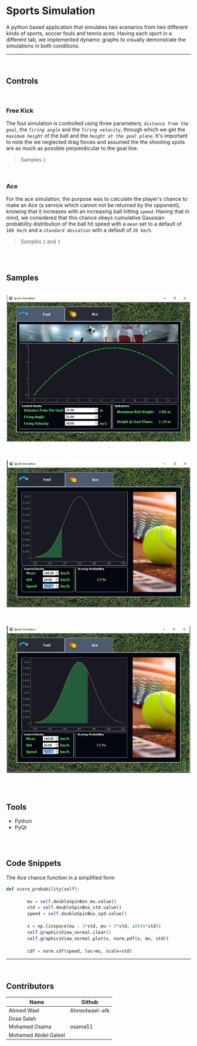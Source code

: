 # Sports Simulation 

A python based application that simulates two scenarios from two different kinds of sports, soccer fouls and tennis aces. Having each sport in a different tab, we implemented dynamic graphs to visually demonstrate the simulations in both conditions.
____________________
<br>

## Controls
<br>

### Free Kick
The foul simulation is controlled using three parameters; *`distance from the goal`*, the *`firing angle`* and the *`firing velocity`*, through which we get the *`maximum height`* of the ball and the *`height at the goal plane`*. It's important to note the we neglected drag forces and assumed the the shooting spots are as much as possible perpendicular to the goal line.
> Samples `1` 

<br>

### Ace
For the ace simulation, the purpose was to calculate the player's chance to make an Ace (a service which cannot not be returned by 
the opponent), knowing that it increases with an increasing ball hitting *`speed`*. Having that in mind, we considered that this chance obeys cumulative Gaussian probability distribution of the ball hit speed with a *`mean`* set to a default of `160 km/h` and a *`standard deviation`* with a default of `20 km/h`.
> Samples `2` and `3`

<br><br>

## Samples

<p align="center"><br>
    <img src="images/samples/sample01.jpg" width="500" height="400" /><br><br>
</P>

<p align="center"><br>
    <img src="images/samples/sample02.jpg" width="500" height="400" /><br><br>
</P>

<p align="center"><br>
    <img src="images/samples/sample03.jpg" width="500" height="400" /><br><br>
</P><br>

## Tools 
* Python 
* PyQt

<br><br>

## Code Snippets
The Ace chance function in a simplified form
```py
def score_probability(self):

        mu = self.doubleSpinBox_mu.value()
        std = self.doubleSpinBox_std.value()
        speed = self.doubleSpinBox_spd.value()
        
        x = np.linspace(mu - 3*std, mu + 3*std, int(6*std))
        self.graphicsView_normal.clear()
        self.graphicsView_normal.plot(x, norm.pdf(x, mu, std))
    
        cdf = norm.cdf(speed, loc=mu, scale=std)
```

____________________
<br>

## Contributors 
Name | Github 
------|----------
Ahmed Wael | Ahmedwael-afk
Doaa Salah |  
Mohamed Osama | osama51
Mohamed Abdel Galeel | 


